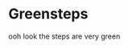 # Greensteps

ooh look the steps are very green

<!--
Project notes:
- Auth pages: /login (password), /signup (registration), /mag (magic link), /account (profile).
- Uses @nuxtjs/supabase; env vars SUPABASE_URL & SUPABASE_ANON_KEY must be set.
- Tailwind (via Vite plugin) + custom CSS in app/assets/css/tailwind.css.
-->
